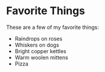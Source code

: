 # Favorite Things

These are a few of my favorite things:

- Raindrops on roses
- Whiskers on dogs
- Bright copper kettles
- Warm woolen mittens
- Pizza
